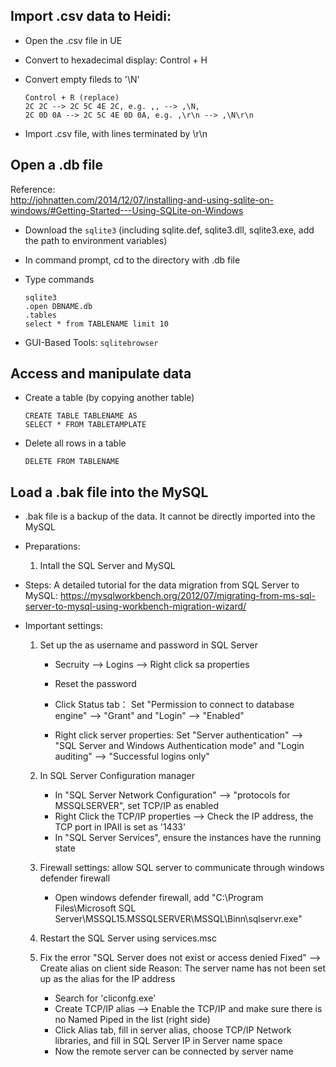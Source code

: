 ## Import .csv data to Heidi:  
- Open the .csv file in UE  
- Convert to hexadecimal display: Control + H  
- Convert empty fileds to '\N'  

   ```
   Control + R (replace)
   2C 2C --> 2C 5C 4E 2C, e.g. ,, --> ,\N,
   2C 0D 0A --> 2C 5C 4E 0D 0A, e.g. ,\r\n --> ,\N\r\n
   ```
- Import .csv file, with lines terminated by \r\n  

## Open a .db file  
   Reference:  
   http://johnatten.com/2014/12/07/installing-and-using-sqlite-on-windows/#Getting-Started---Using-SQLite-on-Windows  
- Download the `sqlite3` (including sqlite.def, sqlite3.dll, sqlite3.exe, add the path to environment variables)  
- In command prompt, cd to the directory with .db file  
- Type commands  

   ```
   sqlite3
   .open DBNAME.db
   .tables
   select * from TABLENAME limit 10
   ```
- GUI-Based Tools: `sqlitebrowser`  

## Access and manipulate data  
- Create a table (by copying another table)  

   ```
   CREATE TABLE TABLENAME AS
   SELECT * FROM TABLETAMPLATE
   ```
- Delete all rows in a table  

   ```
   DELETE FROM TABLENAME
   ```

## Load a .bak file into the MySQL 
- .bak file is a backup of the data. It cannot be directly imported into the MySQL
- Preparations: 
   1) Intall the SQL Server and MySQL
   

- Steps:
   A detailed tutorial for the data migration from SQL Server to MySQL: 
   https://mysqlworkbench.org/2012/07/migrating-from-ms-sql-server-to-mysql-using-workbench-migration-wizard/ 
   
- Important settings: 
   1) Set up the as username and password in SQL Server
      - Secruity --> Logins --> Right click sa properties
      - Reset the password
      - Click Status tab： Set "Permission to connect to database engine" --> "Grant" and "Login" --> "Enabled" 
      
      - Right click server properties: Set "Server authentication" --> "SQL Server and Windows Authentication mode" and "Login auditing" --> "Successful logins only"
   
   2) In SQL Server Configuration manager 
      - In "SQL Server Network Configuration" --> "protocols for MSSQLSERVER", set TCP/IP as enabled
      - Right Click the TCP/IP properties --> Check the IP address, the TCP port in IPAll is set as '1433'
      - In "SQL Server Services", ensure the instances have the running state
   
   3) Firewall settings: allow SQL server to communicate through windows defender firewall
      - Open windows defender firewall, add "C:\Program Files\Microsoft SQL Server\MSSQL15.MSSQLSERVER\MSSQL\Binn\sqlservr.exe"
   
   4) Restart the SQL Server using services.msc
   
   5) Fix the error "SQL Server does not exist or access denied Fixed" --> Create alias on client side
      Reason: The server name has not been set up as the alias for the IP address
      - Search for 'cliconfg.exe'
      - Create TCP/IP alias --> Enable the TCP/IP and make sure there is no Named Piped in the list (right side)
      - Click Alias tab, fill in server alias, choose TCP/IP Network libraries, and fill in SQL Server IP in Server name space
      - Now the remote server can be connected by server name
      
   
